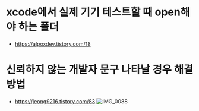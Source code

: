 # xcode에서 실제 기기 테스트할 때 open해야 하는 폴더
- https://alpoxdev.tistory.com/18

# 신뢰하지 않는 개발자 문구 나타날 경우 해결 방법
- https://jeong9216.tistory.com/83
![IMG_0088](https://user-images.githubusercontent.com/43905552/157598097-89e6b408-2160-4753-a7ce-398865a432f0.jpg)

